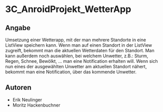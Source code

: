 # 3C_AnroidProjekt_WetterApp

## Angabe
Umsetzung einer Wetterapp, mit der man mehrere Standorte in eine ListView speichern kann. Wenn man auf einen Standort in der ListView zugreift, bekommt man die aktuellen Wetterdaten für den Standort. Man kann außerdem noch auswählen, bei welchem Unwetter, z.B.: Sturm, Regen, Schnee, Bewölkt, … man eine Notification erhalten will. Wenn sich nun eines der ausgewählten Unwetter am aktuellen Standort nähert, bekommt man eine Notification, über das kommende Unwetter.

## Autoren
* Erik Neulinger
* Moritz Hackenbuchner
